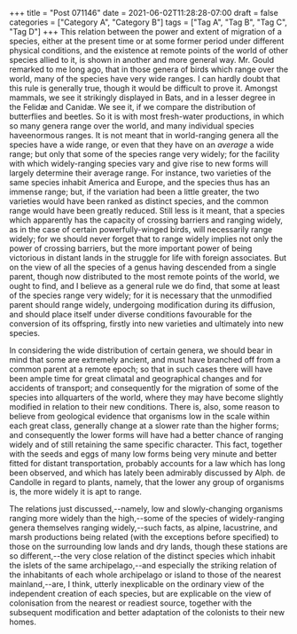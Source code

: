 +++
title = "Post 071146"
date = 2021-06-02T11:28:28-07:00
draft = false
categories = ["Category A", "Category B"]
tags = ["Tag A", "Tag B", "Tag C", "Tag D"]
+++
This relation between the power and extent of migration of a species, either at the present time or at some former period under different physical conditions, and the existence at remote points of the world of other species allied to it, is shown in another and more general way. Mr. Gould remarked to me long ago, that in those genera of birds which range over the world, many of the species have very wide ranges. I can hardly doubt that this rule is generally true, though it would be difficult to prove it. Amongst mammals, we see it strikingly displayed in Bats, and in a lesser degree in the Felidæ and Canidæ. We see it, if we compare the distribution of butterflies and beetles. So it is with most fresh-water productions, in which so many genera range over the world, and many individual species haveenormous ranges. It is not meant that in world-ranging genera all the species have a wide range, or even that they have on an _average_ a wide range; but only that some of the species range very widely; for the facility with which widely-ranging species vary and give rise to new forms will largely determine their average range. For instance, two varieties of the same species inhabit America and Europe, and the species thus has an immense range; but, if the variation had been a little greater, the two varieties would have been ranked as distinct species, and the common range would have been greatly reduced. Still less is it meant, that a species which apparently has the capacity of crossing barriers and ranging widely, as in the case of certain powerfully-winged birds, will necessarily range widely; for we should never forget that to range widely implies not only the power of crossing barriers, but the more important power of being victorious in distant lands in the struggle for life with foreign associates. But on the view of all the species of a genus having descended from a single parent, though now distributed to the most remote points of the world, we ought to find, and I believe as a general rule we do find, that some at least of the species range very widely; for it is necessary that the unmodified parent should range widely, undergoing modification during its diffusion, and should place itself under diverse conditions favourable for the conversion of its offspring, firstly into new varieties and ultimately into new species.

In considering the wide distribution of certain genera, we should bear in mind that some are extremely ancient, and must have branched off from a common parent at a remote epoch; so that in such cases there will have been ample time for great climatal and geographical changes and for accidents of transport; and consequently for the migration of some of the species into allquarters of the world, where they may have become slightly modified in relation to their new conditions. There is, also, some reason to believe from geological evidence that organisms low in the scale within each great class, generally change at a slower rate than the higher forms; and consequently the lower forms will have had a better chance of ranging widely and of still retaining the same specific character. This fact, together with the seeds and eggs of many low forms being very minute and better fitted for distant transportation, probably accounts for a law which has long been observed, and which has lately been admirably discussed by Alph. de Candolle in regard to plants, namely, that the lower any group of organisms is, the more widely it is apt to range.

The relations just discussed,--namely, low and slowly-changing organisms ranging more widely than the high,--some of the species of widely-ranging genera themselves ranging widely,--such facts, as alpine, lacustrine, and marsh productions being related (with the exceptions before specified) to those on the surrounding low lands and dry lands, though these stations are so different,--the very close relation of the distinct species which inhabit the islets of the same archipelago,--and especially the striking relation of the inhabitants of each whole archipelago or island to those of the nearest mainland,--are, I think, utterly inexplicable on the ordinary view of the independent creation of each species, but are explicable on the view of colonisation from the nearest or readiest source, together with the subsequent modification and better adaptation of the colonists to their new homes.
